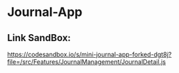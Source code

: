 # Journal-App

## Link SandBox:
https://codesandbox.io/s/mini-journal-app-forked-dgt8j?file=/src/Features/JournalManagement/JournalDetail.js
